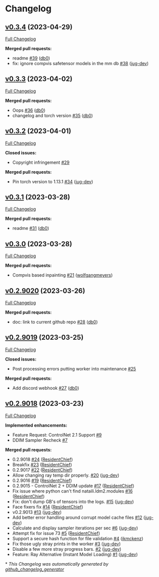 # Changelog

## [v0.3.4](https://github.com/db0/nataili/tree/v0.3.4) (2023-04-29)

[Full Changelog](https://github.com/db0/nataili/compare/v0.3.3...v0.3.4)

**Merged pull requests:**

- readme [\#39](https://github.com/db0/nataili/pull/39) ([db0](https://github.com/db0))
- fix: ignore compvis safetensor models in the mm db [\#38](https://github.com/db0/nataili/pull/38) ([jug-dev](https://github.com/jug-dev))

## [v0.3.3](https://github.com/db0/nataili/tree/v0.3.3) (2023-04-02)

[Full Changelog](https://github.com/db0/nataili/compare/v0.3.2...v0.3.3)

**Merged pull requests:**

- Oops [\#36](https://github.com/db0/nataili/pull/36) ([db0](https://github.com/db0))
- changelog and torch version [\#35](https://github.com/db0/nataili/pull/35) ([db0](https://github.com/db0))

## [v0.3.2](https://github.com/db0/nataili/tree/v0.3.2) (2023-04-01)

[Full Changelog](https://github.com/db0/nataili/compare/v0.3.1...v0.3.2)

**Closed issues:**

- Copyright infringement [\#29](https://github.com/db0/nataili/issues/29)

**Merged pull requests:**

- Pin torch version to 1.13.1 [\#34](https://github.com/db0/nataili/pull/34) ([jug-dev](https://github.com/jug-dev))

## [v0.3.1](https://github.com/db0/nataili/tree/v0.3.1) (2023-03-28)

[Full Changelog](https://github.com/db0/nataili/compare/v0.3.0...v0.3.1)

**Merged pull requests:**

- readme [\#31](https://github.com/db0/nataili/pull/31) ([db0](https://github.com/db0))

## [v0.3.0](https://github.com/db0/nataili/tree/v0.3.0) (2023-03-28)

[Full Changelog](https://github.com/db0/nataili/compare/v0.2.9020...v0.3.0)

**Merged pull requests:**

- Compvis based inpainting [\#21](https://github.com/db0/nataili/pull/21) ([wolfgangmeyers](https://github.com/wolfgangmeyers))

## [v0.2.9020](https://github.com/db0/nataili/tree/v0.2.9020) (2023-03-26)

[Full Changelog](https://github.com/db0/nataili/compare/v0.2.9019...v0.2.9020)

**Merged pull requests:**

- doc: link to current github repo [\#28](https://github.com/db0/nataili/pull/28) ([db0](https://github.com/db0))

## [v0.2.9019](https://github.com/db0/nataili/tree/v0.2.9019) (2023-03-25)

[Full Changelog](https://github.com/db0/nataili/compare/v0.2.9018...v0.2.9019)

**Closed issues:**

- Post processing errors putting worker into maintenance [\#25](https://github.com/db0/nataili/issues/25)

**Merged pull requests:**

- Add discord webhook [\#27](https://github.com/db0/nataili/pull/27) ([db0](https://github.com/db0))

## [v0.2.9018](https://github.com/db0/nataili/tree/v0.2.9018) (2023-03-23)

[Full Changelog](https://github.com/db0/nataili/compare/5e047f4a62c12e7e3e73cb4ad1d3b514cbf73d60...v0.2.9018)

**Implemented enhancements:**

- Feature Request: ControlNet 2.1 Support [\#9](https://github.com/db0/nataili/issues/9)
- DDIM Sampler Recheck [\#7](https://github.com/db0/nataili/issues/7)

**Merged pull requests:**

- 0.2.9018 [\#24](https://github.com/db0/nataili/pull/24) ([ResidentChief](https://github.com/ResidentChief))
- Breakfix [\#23](https://github.com/db0/nataili/pull/23) ([ResidentChief](https://github.com/ResidentChief))
- 0.2.9017 [\#22](https://github.com/db0/nataili/pull/22) ([ResidentChief](https://github.com/ResidentChief))
- Allow changing ray temp dir properly. [\#20](https://github.com/db0/nataili/pull/20) ([jug-dev](https://github.com/jug-dev))
- 0.2.9016 [\#19](https://github.com/db0/nataili/pull/19) ([ResidentChief](https://github.com/ResidentChief))
- 0.2.9015 - ControlNet 2 + DDIM update [\#17](https://github.com/db0/nataili/pull/17) ([ResidentChief](https://github.com/ResidentChief))
- Fix issue where python can't find nataili.ldm2.modules [\#16](https://github.com/db0/nataili/pull/16) ([ResidentChief](https://github.com/ResidentChief))
- Fix: don't dump GB's of tensors into the logs. [\#15](https://github.com/db0/nataili/pull/15) ([jug-dev](https://github.com/jug-dev))
- Face fixers fix [\#14](https://github.com/db0/nataili/pull/14) ([ResidentChief](https://github.com/ResidentChief))
- v0.2.9013 [\#13](https://github.com/db0/nataili/pull/13) ([jug-dev](https://github.com/jug-dev))
- Add better error handling around corrupt model cache files [\#12](https://github.com/db0/nataili/pull/12) ([jug-dev](https://github.com/jug-dev))
- Calculate and display sampler iterations per sec [\#6](https://github.com/db0/nataili/pull/6) ([jug-dev](https://github.com/jug-dev))
- Attempt fix for issue 73 [\#5](https://github.com/db0/nataili/pull/5) ([ResidentChief](https://github.com/ResidentChief))
- Support a secure hash function for file validation [\#4](https://github.com/db0/nataili/pull/4) ([ikmckenz](https://github.com/ikmckenz))
- Fix those ugly stray prints in the worker [\#3](https://github.com/db0/nataili/pull/3) ([jug-dev](https://github.com/jug-dev))
- Disable a few more stray progress bars. [\#2](https://github.com/db0/nataili/pull/2) ([jug-dev](https://github.com/jug-dev))
- Feature: Ray Alternative \(Instant Model Loading\) [\#1](https://github.com/db0/nataili/pull/1) ([jug-dev](https://github.com/jug-dev))



\* *This Changelog was automatically generated by [github_changelog_generator](https://github.com/github-changelog-generator/github-changelog-generator)*
